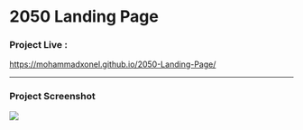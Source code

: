 # 2050 Landing Page


### Project Live :
https://mohammadxonel.github.io/2050-Landing-Page/

-------

### Project Screenshot
![](https://github.com/mohammadxonel/2050-Landing-Page/blob/main/Screenshot.png)
